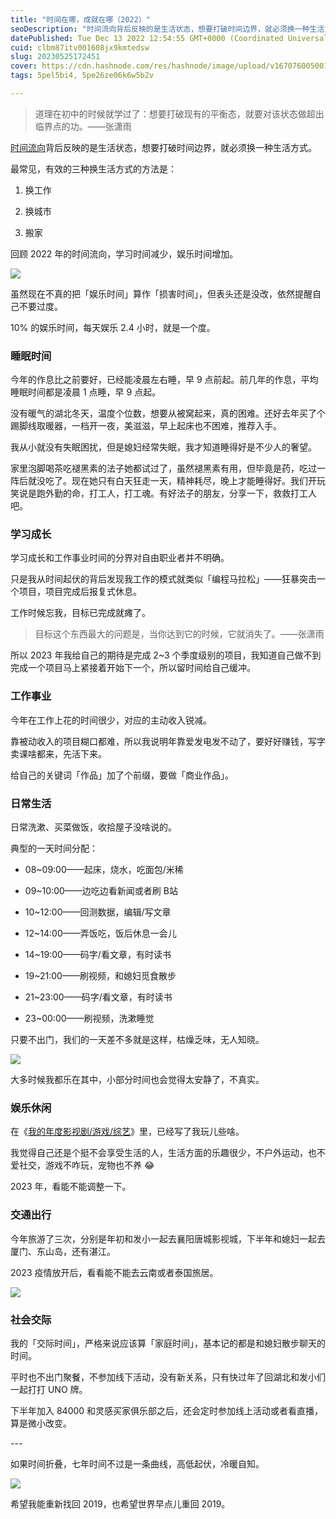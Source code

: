 ```yaml
---
title: "时间在哪，成就在哪（2022）"
seoDescription: "时间流向背后反映的是生活状态，想要打破时间边界，就必须换一种生活方式。"
datePublished: Tue Dec 13 2022 12:54:55 GMT+0000 (Coordinated Universal Time)
cuid: clbm87itv001608jx9kmtedsw
slug: 20230525172451
cover: https://cdn.hashnode.com/res/hashnode/image/upload/v1670760050018/Wzqv-CCi-.jpg
tags: 5pel5bi4, 5pe26ze06k6w5b2v

---
```


> ​道理在初中的时候就学过了：想要打破现有的平衡态，就要对该状态做超出临界点的功。——张潇雨

[时间流向](http://mp.weixin.qq.com/s?__biz=MzI3MzU5MDA1OQ==&mid=2247484615&idx=1&sn=ae0f6350d150da32913199859969a79b&chksm=eb21b683dc563f95794eee235d5e3e4cd671c118a81bb244bec4629805933c38c93d458ce250&scene=21#wechat_redirect)背后反映的是生活状态，想要打破时间边界，就必须换一种生活方式。

最常见，有效的三种换生活方式的方法是：

1.  换工作
    
2.  换城市
    
3.  搬家
    

回顾 2022 年的时间流向，学习时间减少，娱乐时间增加。

![](https://cdn.hashnode.com/res/hashnode/image/upload/v1670760062678/bg7PlZNJO.jpg)

虽然现在不真的把「娱乐时间」算作「损害时间」，但表头还是没改，依然提醒自己不要过度。

10% 的娱乐时间，每天娱乐 2.4 小时，就是一个度。

### **睡眠时间**

今年的作息比之前要好，已经能凌晨左右睡，早 9 点前起。前几年的作息，平均睡眠时间都是凌晨 1 点睡，早 9 点起。

没有暖气的湖北冬天，温度个位数，想要从被窝起来，真的困难。还好去年买了个踢脚线取暖器，一档开一夜，美滋滋，早上起床也不困难，推荐入手。

我从小就没有失眠困扰，但是媳妇经常失眠，我才知道睡得好是不少人的奢望。

家里泡脚喝茶吃褪黑素的法子她都试过了，虽然褪黑素有用，但毕竟是药，吃过一阵后就没吃了。现在她只有白天狂走一天，精神耗尽，晚上才能睡得好。我们开玩笑说是跑外勤的命，打工人，打工魂。有好法子的朋友，分享一下，救救打工人吧。

### **学习成长**

学习成长和工作事业时间的分界对自由职业者并不明确。

只是我从时间起伏的背后发现我工作的模式就类似「编程马拉松」——狂暴突击一个项目，项目完成后报复式休息。

工作时候忘我，目标已完成就瘫了。

> 目标这个东西最大的问题是，当你达到它的时候，它就消失了。——张潇雨

所以 2023 年我给自己的期待是完成 2~3 个季度级别的项目，我知道自己做不到完成一个项目马上紧接着开始下一个，所以留时间给自己缓冲。

### **工作事业**

今年在工作上花的时间很少，对应的主动收入锐减。

靠被动收入的项目糊口都难，所以我说明年靠爱发电发不动了，要好好赚钱，写字卖课啥都来，先活下来。

给自己的关键词「作品」加了个前缀，要做「商业作品」。

### **日常生活**

日常洗漱、买菜做饭，收拾屋子没啥说的。

典型的一天时间分配：

*   08~09:00——起床，烧水，吃面包/米稀
    
*   09~10:00——边吃边看新闻或者刷 B站
    
*   10~12:00——回测数据，编辑/写文章
    
*   12~14:00——弄饭吃，饭后休息一会儿
    
*   14~19:00——码字/看文章，有时读书
    
*   19~21:00——刷视频，和媳妇觅食散步
    
*   21~23:00——码字/看文章，有时读书
    
*   23~00:00——刷视频，洗漱睡觉
    

只要不出门，我们的一天差不多就是这样，枯燥乏味，无人知晓。

![](https://cdn.hashnode.com/res/hashnode/image/upload/v1670760072745/f3blQYsRC.jpg)

大多时候我都乐在其中，小部分时间也会觉得太安静了，不真实。

### **娱乐休闲**

在《[我的年度影视剧/游戏/综艺](http://mp.weixin.qq.com/s?__biz=MzI3MzU5MDA1OQ==&mid=2247487242&idx=1&sn=26062c1edbbc607d38e25b9831fb4812&chksm=eb21bd4edc563458a3d83eb53a7f42303b50ea9b8a5b562135991fb5e7333c55342b95256463&scene=21#wechat_redirect)》里，已经写了我玩儿些啥。

我觉得自己还是个挺不会享受生活的人，生活方面的乐趣很少，不户外运动，也不爱社交，游戏不咋玩，宠物也不养 😂

2023 年，看能不能调整一下。

### **交通出行**

今年旅游了三次，分别是年初和发小一起去襄阳唐城影视城，下半年和媳妇一起去厦门、东山岛，还有湛江。

2023 疫情放开后，看看能不能去云南或者泰国旅居。

![](https://cdn.hashnode.com/res/hashnode/image/upload/v1670760083683/m8XhfuGfG.png)

### **社会交际**

我的「交际时间」，严格来说应该算「家庭时间」，基本记的都是和媳妇散步聊天的时间。

平时也不出门聚餐，不参加线下活动，没有新关系，只有快过年了回湖北和发小们一起打打 UNO 牌。

下半年加入 84000 和灵感买家俱乐部之后，还会定时参加线上活动或者看直播，算是微小改变。

\---

如果时间折叠，七年时间不过是一条曲线，高低起伏，冷暖自知。

![](https://cdn.hashnode.com/res/hashnode/image/upload/v1670760092714/ZNBy99kj1.jpg)

希望我能重新找回 2019，也希望世界早点儿重回 2019。